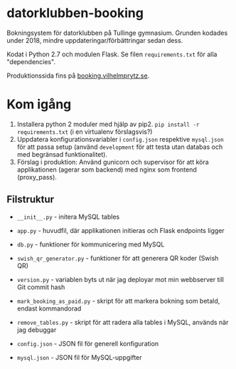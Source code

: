 # datorklubben-booking

Bokningsystem för datorklubben på Tullinge gymnasium. Grunden kodades under 2018, mindre uppdateringar/förbättringar sedan dess.

Kodat i Python 2.7 och modulen Flask. Se filen `requirements.txt` för alla "dependencies".

Produktionssida fins på [booking.vilhelmprytz.se](https://booking.vilhelmprytz.se).

# Kom igång

1. Installera python 2 moduler med hjälp av pip2. `pip install -r requirements.txt` (i en virtualenv förslagsvis?)
2. Uppdatera konfigurationsvariabler i `config.json` respektive `mysql.json` för att passa setup (använd `development` för att testa utan databas och med begränsad funktionalitet).
3. Förslag i produktion: Använd gunicorn och supervisor för att köra applikationen (agerar som backend) med nginx som frontend (proxy_pass).

## Filstruktur

* `__init__.py` - initera MySQL tables
* `app.py` - huvudfil, där applikationen initieras och Flask endpoints ligger
* `db.py` - funktioner för kommunicering med MySQL
* `swish_qr_generator.py` - funktioner för att generera QR koder (Swish QR)
* `version.py` - variablen byts ut när jag deployar mot min webbserver till Git commit hash

* `mark_booking_as_paid.py` - skript för att markera bokning som betald, endast kommandorad
* `remove_tables.py` - skript för att radera alla tables i MySQL, används när jag debuggar

* `config.json` - JSON fil för generell konfiguration
* `mysql.json` - JSON fil för MySQL-uppgifter